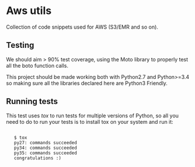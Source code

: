 # Aws utils

Collection of code snippets used for AWS (S3/EMR and so on).

## Testing

We should aim > 90% test coverage, using the Moto library to properly
test all the boto function calls.

This project should be made working both with Python2.7 and Python>=3.4
so making sure all the libraries declared here are Python3 Friendly.


## Running tests

This test uses *tox* to run tests for multiple versions of Python, so
all you need to do to run your tests is to install tox on your system
and run it:

```shell

   $ tox
   py27: commands succeeded
   py34: commands succeeded
   py35: commands succeeded
   congratulations :)
```
